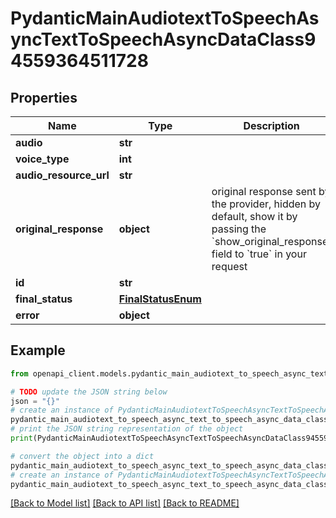 # PydanticMainAudiotextToSpeechAsyncTextToSpeechAsyncDataClass94559364511728


## Properties

Name | Type | Description | Notes
------------ | ------------- | ------------- | -------------
**audio** | **str** |  | 
**voice_type** | **int** |  | 
**audio_resource_url** | **str** |  | 
**original_response** | **object** | original response sent by the provider, hidden by default, show it by passing the &#x60;show_original_response&#x60; field to &#x60;true&#x60; in your request | [optional] 
**id** | **str** |  | 
**final_status** | [**FinalStatusEnum**](FinalStatusEnum.md) |  | 
**error** | **object** |  | [optional] 

## Example

```python
from openapi_client.models.pydantic_main_audiotext_to_speech_async_text_to_speech_async_data_class94559364511728 import PydanticMainAudiotextToSpeechAsyncTextToSpeechAsyncDataClass94559364511728

# TODO update the JSON string below
json = "{}"
# create an instance of PydanticMainAudiotextToSpeechAsyncTextToSpeechAsyncDataClass94559364511728 from a JSON string
pydantic_main_audiotext_to_speech_async_text_to_speech_async_data_class94559364511728_instance = PydanticMainAudiotextToSpeechAsyncTextToSpeechAsyncDataClass94559364511728.from_json(json)
# print the JSON string representation of the object
print(PydanticMainAudiotextToSpeechAsyncTextToSpeechAsyncDataClass94559364511728.to_json())

# convert the object into a dict
pydantic_main_audiotext_to_speech_async_text_to_speech_async_data_class94559364511728_dict = pydantic_main_audiotext_to_speech_async_text_to_speech_async_data_class94559364511728_instance.to_dict()
# create an instance of PydanticMainAudiotextToSpeechAsyncTextToSpeechAsyncDataClass94559364511728 from a dict
pydantic_main_audiotext_to_speech_async_text_to_speech_async_data_class94559364511728_form_dict = pydantic_main_audiotext_to_speech_async_text_to_speech_async_data_class94559364511728.from_dict(pydantic_main_audiotext_to_speech_async_text_to_speech_async_data_class94559364511728_dict)
```
[[Back to Model list]](../README.md#documentation-for-models) [[Back to API list]](../README.md#documentation-for-api-endpoints) [[Back to README]](../README.md)


